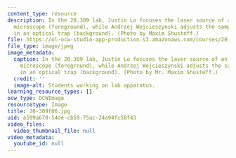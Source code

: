 ```yaml
---
content_type: resource
description: In the 20.309 lab, Justin Lo focuses the laser source of an atomic force
  microscope (foreground), while Andrzej Wojcieszynski adjusts the sample mounted
  in an optical trap (background). (Photo by Maxim Shusteff.)
file: https://ol-ocw-studio-app-production.s3.amazonaws.com/courses/20-309-biological-engineering-ii-instrumentation-and-measurement-fall-2006/a599a67054decb5975ac24a94fc58f43_20-309f06.jpg
file_type: image/jpeg
image_metadata:
  caption: In the 20.309 lab, Justin Lo focuses the laser source of an atomic force
    microscope (foreground), while Andrzej Wojcieszynski adjusts the sample mounted
    in an optical trap (background). (Photo by Mr. Maxim Shusteff.)
  credit: ''
  image-alt: Students working on lab apparatus.
learning_resource_types: []
ocw_type: OCWImage
resourcetype: Image
title: 20-309f06.jpg
uid: a599a670-54de-cb59-75ac-24a94fc58f43
video_files:
  video_thumbnail_file: null
video_metadata:
  youtube_id: null
---
```

